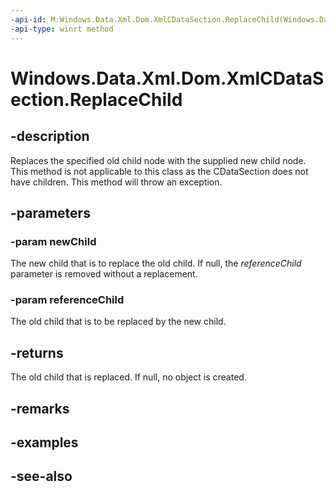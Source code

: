 ----api-id: M:Windows.Data.Xml.Dom.XmlCDataSection.ReplaceChild(Windows.Data.Xml.Dom.IXmlNode,Windows.Data.Xml.Dom.IXmlNode)
-api-type: winrt method
---<!-- Method syntaxpublic Windows.Data.Xml.Dom.IXmlNode ReplaceChild(Windows.Data.Xml.Dom.IXmlNode newChild, Windows.Data.Xml.Dom.IXmlNode referenceChild)--># Windows.Data.Xml.Dom.XmlCDataSection.ReplaceChild## -descriptionReplaces the specified old child node with the supplied new child node. This method is not applicable to this class as the CDataSection does not have children. This method will throw an exception.## -parameters### -param newChildThe new child that is to replace the old child. If null, the *referenceChild* parameter is removed without a replacement.### -param referenceChildThe old child that is to be replaced by the new child.## -returnsThe old child that is replaced. If null, no object is created.## -remarks## -examples## -see-also